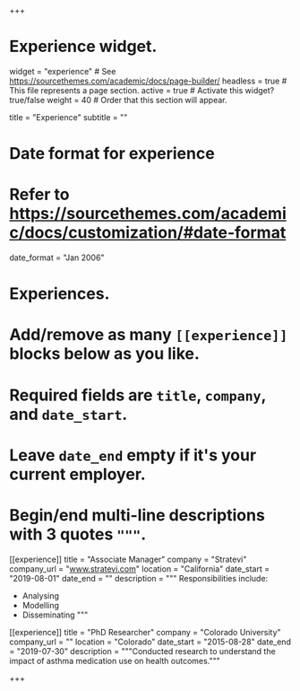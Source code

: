 +++
# Experience widget.
widget = "experience"  # See https://sourcethemes.com/academic/docs/page-builder/
headless = true  # This file represents a page section.
active = true  # Activate this widget? true/false
weight = 40  # Order that this section will appear.

title = "Experience"
subtitle = ""

# Date format for experience
#   Refer to https://sourcethemes.com/academic/docs/customization/#date-format
date_format = "Jan 2006"

# Experiences.
#   Add/remove as many `[[experience]]` blocks below as you like.
#   Required fields are `title`, `company`, and `date_start`.
#   Leave `date_end` empty if it's your current employer.
#   Begin/end multi-line descriptions with 3 quotes `"""`.
[[experience]]
  title = "Associate Manager"
  company = "Stratevi"
  company_url = "www.stratevi.com"
  location = "California"
  date_start = "2019-08-01"
  date_end = ""
  description = """
  Responsibilities include:
  
  * Analysing
  * Modelling
  * Disseminating
  """

[[experience]]
  title = "PhD Researcher"
  company = "Colorado University"
  company_url = ""
  location = "Colorado"
  date_start = "2015-08-28"
  date_end = "2019-07-30"
  description = """Conducted research to understand the impact of asthma medication use on health outcomes."""

+++
